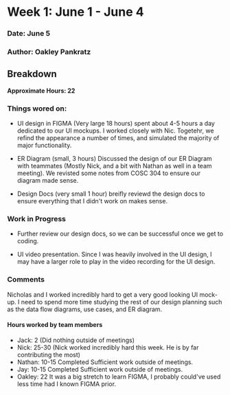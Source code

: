 # Week 1: June 1 - June 4

### Date: June 5
### Author: Oakley Pankratz

## Breakdown

**Approximate Hours: 22**

### Things wored on: ###

- UI design in FIGMA (Very large 18 hours) spent about 4-5 hours a day dedicated to our UI mockups. I worked closely with Nic. Togetehr, we refind the appearance a number of times, and simulated the majority of major functionality. 

- ER Diagram (small, 3 hours) Discussed the design of our ER Diagram with teammates (Mostly Nick, and a bit with Nathan as well in a team meeting). We revisted some notes from COSC 304 to ensure our diagram made sense.

- Design Docs (very small 1 hour) breifly reviewd the design docs to ensure everything that I didn't work on makes sense.

 ### Work in Progress ###

 - Further review our design docs, so we can be successful once we get to coding.

 - UI video presentation. Since I was heavily involved in the UI design, I may have a larger role to play in the video recording for the UI design.


### Comments ###

Nicholas and I worked incredibly hard to get a very good looking UI mock-up. I need to spend more time studying the rest of our design planning such as the data flow diagrams, use cases, and ER diagram.

#### Hours worked by team members ###

- Jack: 2 (Did nothing outside of meetings)
- Nick: 25-30 (Nick worked incredibly hard this week. He is by far contributing the most)
- Nathan: 10-15 Completed Sufficient work outside of meetings.
- Jay: 10-15 Completed Sufficient work outside of meetings.
- Oakley: 22 It was a big stretch to learn FIGMA, I probably could've used less time had I known FIGMA prior.
